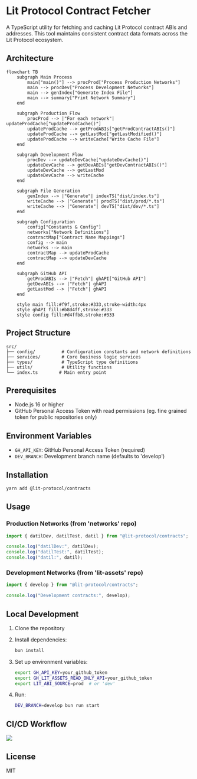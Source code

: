 # Lit Protocol Contract Fetcher

A TypeScript utility for fetching and caching Lit Protocol contract ABIs and addresses. This tool maintains consistent contract data formats across the Lit Protocol ecosystem.

## Architecture

```mermaid
flowchart TB
    subgraph Main Process
        main["main()"] --> procProd["Process Production Networks"]
        main --> procDev["Process Development Networks"]
        main --> genIndex["Generate Index File"]
        main --> summary["Print Network Summary"]
    end

    subgraph Production Flow
        procProd --> |"For each network"| updateProdCache["updateProdCache()"]
        updateProdCache --> getProdABIs["getProdContractABIs()"]
        updateProdCache --> getLastMod["getLastModified()"]
        updateProdCache --> writeCache["Write Cache File"]
    end

    subgraph Development Flow
        procDev --> updateDevCache["updateDevCache()"]
        updateDevCache --> getDevABIs["getDevContractABIs()"]
        updateDevCache --> getLastMod
        updateDevCache --> writeCache
    end

    subgraph File Generation
        genIndex --> |"Generate"| indexTS["dist/index.ts"]
        writeCache --> |"Generate"| prodTS["dist/prod/*.ts"]
        writeCache --> |"Generate"| devTS["dist/dev/*.ts"]
    end

    subgraph Configuration
        config["Constants & Config"]
        networks["Network Definitions"]
        contractMap["Contract Name Mappings"]
        config --> main
        networks --> main
        contractMap --> updateProdCache
        contractMap --> updateDevCache
    end

    subgraph GitHub API
        getProdABIs --> |"Fetch"| ghAPI["GitHub API"]
        getDevABIs --> |"Fetch"| ghAPI
        getLastMod --> |"Fetch"| ghAPI
    end

    style main fill:#f9f,stroke:#333,stroke-width:4px
    style ghAPI fill:#b8d4ff,stroke:#333
    style config fill:#d4ffb8,stroke:#333
```

## Project Structure

```
src/
├── config/          # Configuration constants and network definitions
├── services/        # Core business logic services
├── types/           # TypeScript type definitions
├── utils/           # Utility functions
└── index.ts        # Main entry point
```

## Prerequisites

- Node.js 16 or higher
- GitHub Personal Access Token with read permissions (eg. fine grained token for public repositories only)

## Environment Variables

- `GH_API_KEY`: GitHub Personal Access Token (required)
- `DEV_BRANCH`: Development branch name (defaults to 'develop')

## Installation

```bash
yarn add @lit-protocol/contracts
```

## Usage

### Production Networks (from 'networks' repo)

```typescript
import { datilDev, datilTest, datil } from "@lit-protocol/contracts";

console.log("datilDev:", datilDev);
console.log("datilTest:", datilTest);
console.log("datil:", datil);
```

### Development Networks (from 'lit-assets' repo)

```typescript
import { develop } from "@lit-protocol/contracts";

console.log("Development contracts:", develop);
```

## Local Development

1. Clone the repository
2. Install dependencies:
   ```bash
   bun install
   ```
3. Set up environment variables:
   ```bash
   export GH_API_KEY=your_github_token
   export GH_LIT_ASSETS_READ_ONLY_API=your_github_token
   export LIT_ABI_SOURCE=prod  # or 'dev'
   ```
4. Run:

   ```bash
   DEV_BRANCH=develop bun run start
   ```

## CI/CD Workflow

![](https://www.plantuml.com/plantuml/png/TP6nSl8m48HxFSMLvf-11p35Ju0KAI0COM1I2ljiYyWdpKaYuUqZ2Po9YtIQtTMdqzx2USa-z5haWoWFhDeM6Kw6FnfjFkT2DL0Cwk5cyVy4V8S4nIwuRY9GEuHYZzOuvGtVOAsSbRvA5jMg4UKRUdYcgs93FPA7esGbpnhTdRraILKtHc-aeea0o7SRmv04k2Vd-SbqiyRhzDyejiRhA0N5QmJoA9EL8VLhnc1XQsgSNHn8gc4PQ2xA5ugzQ1t1DYQHAfN6BlU1eC7uoMbboBEil9jv1vPD_RSRntsOBHAoz3Z5BsiuklqbKLUcxvNFhwTkOTL9QeUQTk6iLHIVTDmArZzLlQFBtrk6ti8HsIaJ1mSOQ0y9af_r0UGDR7UReQUjoPIqF2rlS99CYjgX7-UD5Oju3ht-1W00)

## License

MIT
